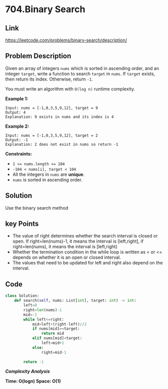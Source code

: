 # 704.Binary Search 

## Link

https://leetcode.com/problems/binary-search/description/

## Problem Description

Given an array of integers `nums` which is sorted in ascending order, and an integer `target`, write a function to search `target` in `nums`. If `target` exists, then return its index. Otherwise, return `-1`.

You must write an algorithm with `O(log n)` runtime complexity.

 

**Example 1:**

```
Input: nums = [-1,0,3,5,9,12], target = 9
Output: 4
Explanation: 9 exists in nums and its index is 4
```

**Example 2:**

```
Input: nums = [-1,0,3,5,9,12], target = 2
Output: -1
Explanation: 2 does not exist in nums so return -1
```

 

**Constraints:**

- `1 <= nums.length <= 104`
- `-104 < nums[i], target < 104`
- All the integers in `nums` are **unique**.
- `nums` is sorted in ascending order.

## Solution

Use the binary search method

## key Points

* The value of right determines whether the search interval is closed or open. If right=len(nums)-1, it means the interval is [left,right], if right=len(nums), it means the interval is [left,right)
* Whether the termination condition in the while loop is written as < or <= depends on whether it is an open or closed interval.
* The values that need to be updated for left and right also depend on the interval.

## Code

``` py
class Solution:
    def search(self, nums: List[int], target: int) -> int:
        left=0 
        right=len(nums)-1
        mid=-1
        while left<=right:
            mid=left+(right-left)//2
            if nums[mid]==target:
                return mid
            elif nums[mid]<target:
                left=mid+1
            else:
                right=mid-1
        
        return -1
```

***Complexity Analysis***

**Time: O(log*n*)**
**Space: O(1)**